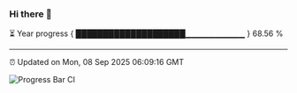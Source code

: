 ### Hi there 👋

⏳ Year progress { ████████████████████▁▁▁▁▁▁▁▁▁▁ } 68.56 %

---

⏰ Updated on Mon, 08 Sep 2025 06:09:16 GMT

![Progress Bar CI](https://github.com/liununu/liununu/workflows/Progress%20Bar%20CI/badge.svg)
